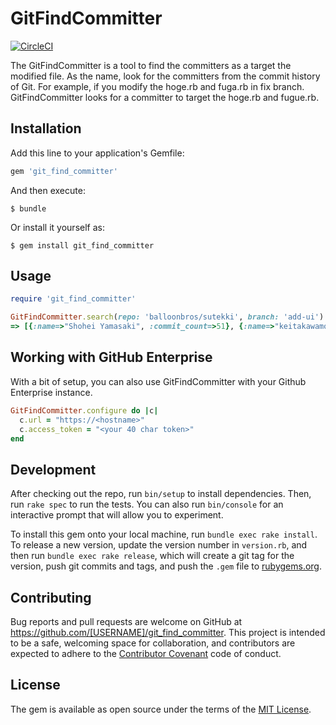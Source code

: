 # GitFindCommitter

[![CircleCI](https://circleci.com/gh/shoyan/git_find_committer/tree/master.svg?style=svg)](https://circleci.com/gh/shoyan/git_find_committer/tree/master)

The GitFindCommitter is a tool to find the committers as a target the modified file. As the name, look for the committers from the commit history of Git. For example, if you modify the hoge.rb and fuga.rb in fix branch. GitFindCommitter looks for a committer to target the hoge.rb and fugue.rb.

## Installation

Add this line to your application's Gemfile:

```ruby
gem 'git_find_committer'
```

And then execute:

    $ bundle

Or install it yourself as:

    $ gem install git_find_committer

## Usage

```ruby
require 'git_find_committer'

GitFindCommitter.search(repo: 'balloonbros/sutekki', branch: 'add-ui')
=> [{:name=>"Shohei Yamasaki", :commit_count=>51}, {:name=>"keitakawamoto", :commit_count=>21}]
```

## Working with GitHub Enterprise

With a bit of setup, you can also use GitFindCommitter with your Github Enterprise instance.

```ruby
GitFindCommitter.configure do |c|
  c.url = "https://<hostname>"
  c.access_token = "<your 40 char token>"
end
```

## Development

After checking out the repo, run `bin/setup` to install dependencies. Then, run `rake spec` to run the tests. You can also run `bin/console` for an interactive prompt that will allow you to experiment.

To install this gem onto your local machine, run `bundle exec rake install`. To release a new version, update the version number in `version.rb`, and then run `bundle exec rake release`, which will create a git tag for the version, push git commits and tags, and push the `.gem` file to [rubygems.org](https://rubygems.org).

## Contributing

Bug reports and pull requests are welcome on GitHub at https://github.com/[USERNAME]/git_find_committer. This project is intended to be a safe, welcoming space for collaboration, and contributors are expected to adhere to the [Contributor Covenant](http://contributor-covenant.org) code of conduct.


## License

The gem is available as open source under the terms of the [MIT License](http://opensource.org/licenses/MIT).

